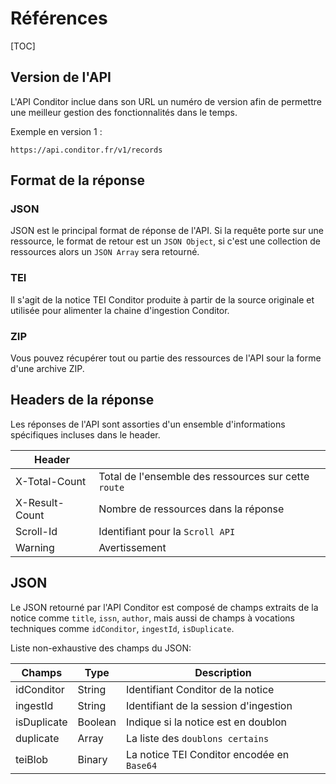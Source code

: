 # Références

[TOC]

## Version de l'API

L'API Conditor inclue dans son URL un numéro de version afin de permettre une meilleur gestion des fonctionnalités dans le temps.

Exemple en version 1 :

```Url
https://api.conditor.fr/v1/records
```



## Format de la réponse

### JSON

JSON est le principal format de réponse de l'API. Si la requête porte sur une ressource, le format de retour est un `JSON Object`, si c'est une collection de ressources alors un `JSON Array` sera retourné.

### TEI

Il s'agit de la notice TEI Conditor produite à partir de la source originale et utilisée pour alimenter la chaine d'ingestion Conditor.

### ZIP

Vous pouvez récupérer tout ou partie des ressources de l'API sour la forme d'une archive ZIP.



## Headers de la réponse

Les réponses de l'API sont assorties d'un ensemble d'informations spécifiques incluses dans le header.

|Header|  |
| ------------- | :---- |
| X-Total-Count | Total de l'ensemble des ressources sur cette `route` |
| X-Result-Count | Nombre de ressources dans la réponse |
| Scroll-Id | Identifiant pour la `Scroll API` |
| Warning | Avertissement |



## JSON

Le JSON retourné par l'API Conditor est composé de champs extraits de la notice comme `title`, `issn`,  `author`, mais aussi de champs à vocations techniques comme `idConditor`, `ingestId`, `isDuplicate`.

Liste non-exhaustive des champs du JSON:

| Champs      | Type    | Description                                |
| ----------- | ------- | ------------------------------------------ |
| idConditor  | String  | Identifiant Conditor de la notice          |
| ingestId    | String  | Identifiant de la session d'ingestion      |
| isDuplicate | Boolean | Indique si la notice est en doublon        |
| duplicate   | Array   | La liste des `doublons certains`           |
| teiBlob     | Binary  | La notice TEI Conditor encodée en `Base64` |

